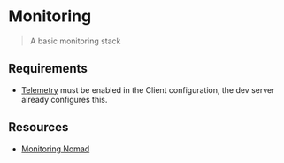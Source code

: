 # Monitoring

> A basic monitoring stack

## Requirements

- [Telemetry](https://developer.hashicorp.com/nomad/docs/configuration/telemetry) must be enabled in the Client configuration, the dev server already configures this.

## Resources

- [Monitoring Nomad](https://developer.hashicorp.com/nomad/docs/operations/monitoring-nomad)
